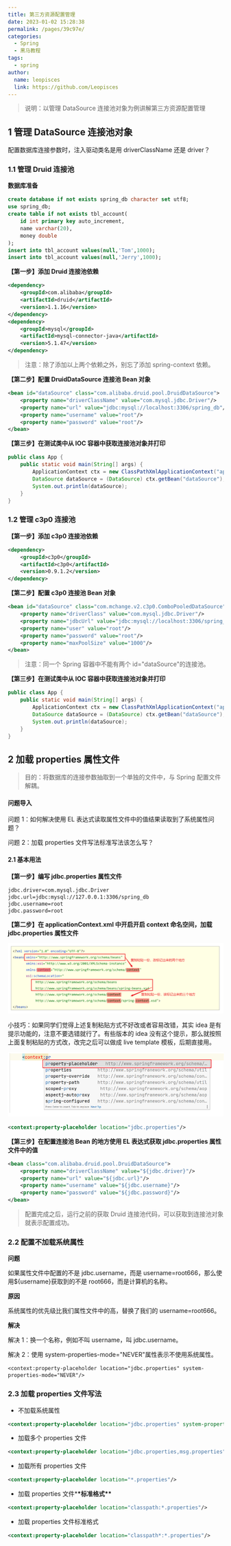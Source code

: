 ```yaml
---
title: 第三方资源配置管理
date: 2023-01-02 15:28:38
permalink: /pages/39c97e/
categories:
  - Spring
  - 黑马教程
tags:
  - spring
author:
  name: leopisces
  link: https://github.com/Leopisces
---
```


> 说明：以管理 DataSource 连接池对象为例讲解第三方资源配置管理

## 1 管理 DataSource 连接池对象

配置数据库连接参数时，注入驱动类名是用 driverClassName 还是 driver？

### 1.1 管理 Druid 连接池

**数据库准备**

```sql
create database if not exists spring_db character set utf8;
use spring_db;
create table if not exists tbl_account(
    id int primary key auto_increment,
    name varchar(20),
    money double
);
insert into tbl_account values(null,'Tom',1000);
insert into tbl_account values(null,'Jerry',1000);
```

**【第一步】添加 Druid 连接池依赖**

```xml
<dependency>
    <groupId>com.alibaba</groupId>
    <artifactId>druid</artifactId>
    <version>1.1.16</version>
</dependency>
<dependency>
    <groupId>mysql</groupId>
    <artifactId>mysql-connector-java</artifactId>
    <version>5.1.47</version>
</dependency>
```

> 注意：除了添加以上两个依赖之外，别忘了添加 spring-context 依赖。

**【第二步】配置 DruidDataSource 连接池 Bean 对象**

```xml
<bean id="dataSource" class="com.alibaba.druid.pool.DruidDataSource">
    <property name="driverClassName" value="com.mysql.jdbc.Driver"/>
    <property name="url" value="jdbc:mysql://localhost:3306/spring_db"/>
    <property name="username" value="root"/>
    <property name="password" value="root"/>
</bean>
```

**【第三步】在测试类中从 IOC 容器中获取连接池对象并打印**

```java
public class App {
    public static void main(String[] args) {
        ApplicationContext ctx = new ClassPathXmlApplicationContext("applicationContext.xml");
        DataSource dataSource = (DataSource) ctx.getBean("dataSource");
        System.out.println(dataSource);
    }
}
```

### 1.2 管理 c3p0 连接池

**【第一步】添加 c3p0 连接池依赖**

```xml
<dependency>
    <groupId>c3p0</groupId>
    <artifactId>c3p0</artifactId>
    <version>0.9.1.2</version>
</dependency>
```

**【第二步】配置 c3p0 连接池 Bean 对象**

```xml
<bean id="dataSource" class="com.mchange.v2.c3p0.ComboPooledDataSource">
    <property name="driverClass" value="com.mysql.jdbc.Driver"/>
    <property name="jdbcUrl" value="jdbc:mysql://localhost:3306/spring_db"/>
    <property name="user" value="root"/>
    <property name="password" value="root"/>
    <property name="maxPoolSize" value="1000"/>
</bean>
```

> 注意：同一个 Spring 容器中不能有两个 id="dataSource"的连接池。

**【第三步】在测试类中从 IOC 容器中获取连接池对象并打印**

```java
public class App {
    public static void main(String[] args) {
        ApplicationContext ctx = new ClassPathXmlApplicationContext("applicationContext.xml");
        DataSource dataSource = (DataSource) ctx.getBean("dataSource");
        System.out.println(dataSource);
    }
}
```

## 2 加载 properties 属性文件

> 目的：将数据库的连接参数抽取到一个单独的文件中，与 Spring 配置文件解耦。

#### 问题导入

问题 1：如何解决使用 EL 表达式读取属性文件中的值结果读取到了系统属性问题？

问题 2：加载 properties 文件写法标准写法该怎么写？

#### 2.1 基本用法

**【第一步】编写 jdbc.properties 属性文件**

```properties
jdbc.driver=com.mysql.jdbc.Driver
jdbc.url=jdbc:mysql://127.0.0.1:3306/spring_db
jdbc.username=root
jdbc.password=root
```

**【第二步】在 applicationContext.xml 中开启开启 context 命名空间，加载 jdbc.properties 属性文件**

![](./img/27.png)

小技巧：如果同学们觉得上述复制粘贴方式不好改或者容易改错，其实 idea 是有提示功能的，注意不要选错就行了。有些版本的 idea 没有这个提示，那么就按照上面复制粘贴的方式改，改完之后可以做成 live template 模板，后期直接用。

![](./img/28.png)

```xml
<context:property-placeholder location="jdbc.properties"/>
```

**【第三步】在配置连接池 Bean 的地方使用 EL 表达式获取 jdbc.properties 属性文件中的值**

```xml
<bean class="com.alibaba.druid.pool.DruidDataSource">
    <property name="driverClassName" value="${jdbc.driver}"/>
    <property name="url" value="${jdbc.url}"/>
    <property name="username" value="${jdbc.username}"/>
    <property name="password" value="${jdbc.password}"/>
</bean>
```

> 配置完成之后，运行之前的获取 Druid 连接池代码，可以获取到连接池对象就表示配置成功。

### 2.2 配置不加载系统属性

**问题**

如果属性文件中配置的不是 jdbc.username，而是 username=root666，那么使用${username}获取到的不是 root666，而是计算机的名称。

**原因**

系统属性的优先级比我们属性文件中的高，替换了我们的 username=root666。

**解决**

解决 1：换一个名称，例如不叫 username，叫 jdbc.username。

解决 2：使用 system-properties-mode="NEVER"属性表示不使用系统属性。

```properties
<context:property-placeholder location="jdbc.properties" system-properties-mode="NEVER"/>
```

### 2.3 加载 properties 文件写法

- 不加载系统属性

```xml
<context:property-placeholder location="jdbc.properties" system-properties-mode="NEVER"/>
```

- 加载多个 properties 文件

```xml
<context:property-placeholder location="jdbc.properties,msg.properties"/>
```

- 加载所有 properties 文件

```xml
<context:property-placeholder location="*.properties"/>
```

- 加载 properties 文件\***\*标准格式\*\***

```xml
<context:property-placeholder location="classpath:*.properties"/>
```

- 加载 properties 文件标准格式

```xml
<context:property-placeholder location="classpath*:*.properties"/>
```
